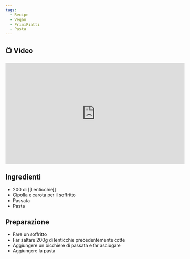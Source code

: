 ```yaml
---
tags:
  - Recipe
  - Vegan
  - PrimiPiatti
  - Pasta
---
```



## 📺 Video

<div class="iframe-container">
  <iframe width="560" height="315" src="https://www.youtube.com/embed/OxkhkLH61_I" title="YouTube video player" frameborder="0" allow="accelerometer; autoplay; clipboard-write; encrypted-media; gyroscope; picture-in-picture" allowfullscreen></iframe>
</div>

## Ingredienti
* 200 di [[Lenticchie]]
* Cipolla e carota per il soffritto
* Passata
* Pasta

## Preparazione
* Fare un soffritto
* Far saltare 200g di lenticchie precedentemente cotte
* Aggiungere un bicchiere di passata e far asciugare
* Aggiungere la pasta